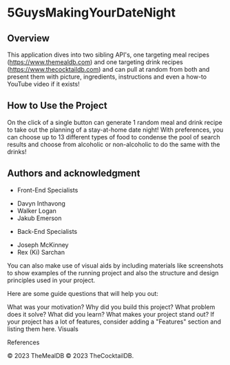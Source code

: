 #                               5GuysMakingYourDateNight


##  Overview  

This application dives into two sibling API's, one targeting meal recipes (https://www.themealdb.com) and one targeting drink recipes (https://www.thecocktaildb.com) and can pull at random from both and present them with picture, ingredients, instructions and even a how-to YouTube video if it exists!

##  How to Use the Project

On the click of a single button can generate 1 random meal and drink recipe to take out the planning of a stay-at-home date night! With preferences, you can choose up to 13 different types of food to condense the pool of search results and choose from alcoholic or non-alcoholic to do the same with the drinks!  

## Authors and acknowledgment

- Front-End Specialists 
* Davyn Inthavong
* Walker Logan
* Jakub Emerson
 
- Back-End Specialists
* Joseph McKinney
* Rex (Ki) Sarchan


You can also make use of visual aids by including materials like screenshots to show examples of the running project and also the structure and design principles used in your project.


Here are some guide questions that will help you out:

What was your motivation?
Why did you build this project?
What problem does it solve?
What did you learn?
What makes your project stand out?
If your project has a lot of features, consider adding a "Features" section and listing them here.
Visuals


References

© 2023 TheMealDB 
© 2023 TheCocktailDB.